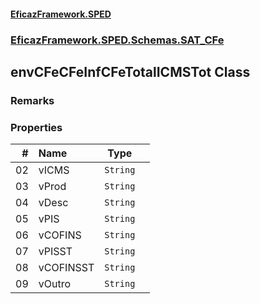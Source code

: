 #### [EficazFramework.SPED](EficazFrameworkSPED.md 'EficazFramework SPED')
### [EficazFramework.SPED.Schemas.SAT_CFe](EficazFramework.SPED.Schemas.SAT_CFe.md 'EficazFramework.SPED.Schemas.SAT_CFe')

## envCFeCFeInfCFeTotalICMSTot Class

### Remarks
### Properties

| # | Name | Type | |
| ---: | :--- | :---: | :--- |
| 02 | vICMS | `String` |  |
| 03 | vProd | `String` |  |
| 04 | vDesc | `String` |  |
| 05 | vPIS | `String` |  |
| 06 | vCOFINS | `String` |  |
| 07 | vPISST | `String` |  |
| 08 | vCOFINSST | `String` |  |
| 09 | vOutro | `String` |  |
